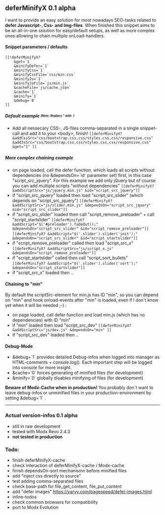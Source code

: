 ## deferMinifyX 0.1 alpha

I want to provide an easy solution for most nowadays SEO-tasks related to **defer Javascript-, Css- and Img-files**. When finished this snippet aims to be an all-in-one solution for easy/default setups, as well as more complex ones allowing to chain multiple onLoad-handlers.

#### Snippet parameters / defaults
    [[!deferMinifyX?
        &get=`1`
        &minifyDefer=`1`
        &minifyCss=`1`
        &minifyCssFile=`css/min.css`
        &minifyJs=`1`
        &minifyJsFile=`js/min.js`
        &cacheFile=`js/cache.json`
        &cache=`1`
        &minify=`1`
        &debug=`0`
    ]]

##### Default example <sub><sup>(Note: Replace " with \`)</sup></sub>

  - Add all nessecary CSS-, JS-files comma-separated in a single snippet-call and add it to your &lt;body&gt;, finish!
    `[[deferMinifyX? 
     &addCssSrc="css/bootstrap.css,css/styles.css,css/responsive.css"
     &addJsSrc="css/bootstrap.css,css/styles.css,css/responsive.css"
     &get="1"
    ]]`

##### More complex chaining example

  - on page loaded, call the defer function, which loads all scripts without dependencies (no &dependsOn=\`id\` parameter set) first, in this case "script_src_jquery". For this example we add only jQuery but of course you can add multiple scripts "without dependencies"
    `[[deferMinifyX? &addScriptSrc="js/jquery.min.js" &id="script_src_jquery"]]`
  - if "script_src_jquery" loaded then load "script_src_slider" (which depends on "script_src_jquery")
    `[[deferMinifyX? &addScriptSrc="js/slider.min.js" &dependsOn="script_src_jquery" &id="script_src_slider"]]`
  - if "script_src_slider" loaded then call "script_remove_preloader" + call "script_startslider"
    `[[deferMinifyX? &addScript="$('#preloader').fadeOut();" &dependsOn="script_src_slider" &id="script_remove_preloader"]]`
    `[[deferMinifyX? &addScript="$('.slider').slider('init');" &dependsOn="script_src_slider" &id="script_startslider"]]`
  - if "script_remove_preloader" called then load "script_src_x"
    `[[deferMinifyX? &addScriptSrc="js/script_x.js" &dependsOn="script_remove_preloader"]]`
  - if "script_startslider" called then call "script_sort_bullets"
    `[[deferMinifyX? &addScript="$('.slider').slider('sort');" &dependsOn="script_startslider"]]`
  - if "script_src_x" loaded then ..
  
#### Chaining to "min"

By default the scriptSrc-element for min.js has ID "min", so you can depend on "min" and hook onload-events after "min" is loaded, even if I don´t know yet when it will be needed ;-) :

  - on page loaded, call defer function and load min.js (which has no dependencies) with ID "min"
  - if "min" loaded then load "script_src_dev"
    `[[deferMinifyX? &addScriptSrc="js/dev.js" &dependsOn="min" ]]`
  - if "script_src_dev" loaded then ..
  
#### Debug-Mode

  - &debug=\`1\` provides detailed Debug-infos when logged into manager as HTML-comments + console.log(). Each important step will be logged into console for more insight.
  - &cache=\`0\` forces generating of minified files (for development)
  - &minify=\`0\` globally disables minifying of files (for development)

**Beware of Modx-Cache when in production!** You probably don´t want to leave debug-infos or unminified files in your production-environment by setting &debug=\`1\` .

------------------------------------------------------------------

### Actual version-infos 0.1 alpha
- still in raw development
- tested with Modx Revo 2.4.3
- **not tested in production** 

### Todo:
- finish deferMinifyX-cache
- check interaction of deferMinifyX-cache / Modx-cache
- finish dependsOn-sort mechanismn before minified files
- add "inject css directly to source"
- test adding comma-separated files
- check base-path for file_get_content, file_put_content
- add "defer images" https://varvy.com/pagespeed/defer-images.html
- inline-todos
- check common browsers for compatibility
- port to Modx Evolution